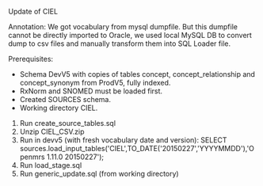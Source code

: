 Update of CIEL

Annotation:
We got vocabulary from mysql dumpfile. But this dumpfile cannot be directly imported to Oracle, we used local MySQL DB
to convert dump to csv files and manually transform them into SQL Loader file.

Prerequisites:
- Schema DevV5 with copies of tables concept, concept_relationship and concept_synonym from ProdV5, fully indexed.
- RxNorm and SNOMED must be loaded first.
- Created SOURCES schema.
- Working directory CIEL.

1. Run create_source_tables.sql
2. Unzip CIEL_CSV.zip
3. Run in devv5 (with fresh vocabulary date and version): SELECT sources.load_input_tables('CIEL',TO_DATE('20150227','YYYYMMDD'),'Openmrs 1.11.0 20150227');
4. Run load_stage.sql
5. Run generic_update.sql (from working directory)